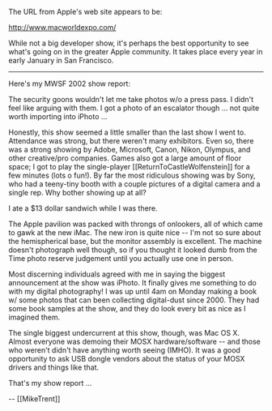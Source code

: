 

The URL from Apple's web site appears to be:

http://www.macworldexpo.com/

While not a big developer show, it's perhaps the best opportunity to see what's going on in the greater Apple community. It takes place every year in early January in San Francisco. 

----

Here's my MWSF 2002 show report:

The security goons wouldn't let me take photos w/o a press pass. I didn't feel like arguing with them. I got a photo of an escalator though ... not quite worth importing into iPhoto ... 

Honestly, this show seemed a little smaller than the last show I went to. Attendance was strong, but there weren't many exhibitors. Even so, there was a strong showing by Adobe, Microsoft, Canon, Nikon, Olympus, and other creative/pro companies. Games also got a large amount of floor space; I got to play the single-player [[ReturnToCastleWolfenstein]] for a few minutes (lots o fun!). By far the most ridiculous showing was by Sony, who had a teeny-tiny booth with a couple pictures of a digital camera and a single rep. Why bother showing up at all?

I ate a $13 dollar sandwich while I was there.

The Apple pavilion was packed with throngs of onlookers, all of which came to gawk at the new iMac. The new iron is quite nice -- I'm not so sure about the hemispherical base, but the monitor assembly is excellent. The machine doesn't photograph well though, so if you thought it looked dumb from the Time photo reserve judgement until you actually use one in person.

Most discerning individuals agreed with me in saying the biggest announcement at the show was iPhoto. It finally gives me something to do with my digital photography! I was up until 4am on Monday making a book w/ some photos that can been collecting digital-dust since 2000. They had some book samples at the show, and they do look every bit as nice as I imagined them.

The single biggest undercurrent at this show, though, was Mac OS X. Almost everyone was demoing their MOSX hardware/software -- and those who weren't didn't have anything worth seeing (IMHO). It was a good opportunity to ask USB dongle vendors about the status of your MOSX drivers and things like that.

That's my show report ... 

-- [[MikeTrent]]